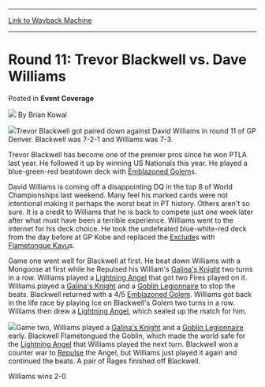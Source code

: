 
---
[Link to Wayback Machine](https://web.archive.org/web/20220123230003/https://magic.wizards.com/en/articles/archive/event-coverage/round-11-trevor-blackwell-vs-dave-williams-2000-01-01)

[_metadata_:author]:- "Brian Kowal"
[_metadata_:description]:- "Trevor Blackwell got paired down against David Williams in round 11 of GP Denver. Blackwell was 7-2-1 and Williams was 7-3. Trevor Blackwell has become one of the premier pros since he won PTLA last year. He followed it up by winning US Nationals this year. He played a blue-green-red beatdown deck with Emblazoned Golems. David Williams is coming off a disappointing DQ in the"
[_metadata_:generator]:- "Drupal 7 (http://drupal.org)"
[_metadata_:node]:- "752521"
[_metadata_:publish_date]:- "2000-01-01"
[_metadata_:source]:- "div-main-content"
[_metadata_:title]:- "Round 11: Trevor Blackwell vs. Dave Williams"
[_metadata_:wayback_capture_timestamp]:- "2022-01-23 23:00:03"
[_metadata_:wayback_raw_url]:- "https://web.archive.org/web/20220123230003id_/https://magic.wizards.com/en/articles/archive/event-coverage/round-11-trevor-blackwell-vs-dave-williams-2000-01-01"
[_metadata_:wayback_url]:- "https://magic.wizards.com/en/articles/archive/event-coverage/round-11-trevor-blackwell-vs-dave-williams-2000-01-01"
---


Round 11: Trevor Blackwell vs. Dave Williams
============================================



 Posted in **Event Coverage**







![](https://media.magic.wizards.com/styles/auth_small/public/generic-avatar-150_507.png)
By Brian Kowal











![](https://media.magic.wizards.com/image_legacy_migration/sideboard/images/GPDEN01/157fm11blackwell.jpg)Trevor Blackwell got paired down against David Williams in round 11 of GP Denver. Blackwell was 7-2-1 and Williams was 7-3.


Trevor Blackwell has become one of the premier pros since he won PTLA last year. He followed it up by winning US Nationals this year. He played a blue-green-red beatdown deck with [Emblazoned Golem](https://gatherer.wizards.com/Pages/Card/Details.aspx?name=Emblazoned+Golem)s. 


David Williams is coming off a disappointing DQ in the top 8 of World Championships last weekend. Many feel his marked cards were not intentional making it perhaps the worst beat in PT history. Others aren't so sure. It is a credit to Williams that he is back to compete just one week later after what must have been a terrible experience. Williams went to the internet for his deck choice. He took the undefeated blue-white-red deck from the day before at GP Kobe and replaced the [Exclude](https://gatherer.wizards.com/Pages/Card/Details.aspx?name=Exclude)s with [Flametongue Kavu](https://gatherer.wizards.com/Pages/Card/Details.aspx?name=Flametongue+Kavu)s. 


Game one went well for Blackwell at first. He beat down Williams with a Mongoose at first while he Repulsed his William's [Galina's Knight](https://gatherer.wizards.com/Pages/Card/Details.aspx?name=Galina%27s+Knight) two turns in a row. Williams played a [Lightning Angel](https://gatherer.wizards.com/Pages/Card/Details.aspx?name=Lightning+Angel) that got two Fires played on it. Williams played a [Galina's Knight](https://gatherer.wizards.com/Pages/Card/Details.aspx?name=Galina%27s+Knight) and a [Goblin Legionnaire](https://gatherer.wizards.com/Pages/Card/Details.aspx?name=Goblin+Legionnaire) to stop the beats. Blackwell returned with a 4/5 [Emblazoned Golem](https://gatherer.wizards.com/Pages/Card/Details.aspx?name=Emblazoned+Golem). Williams got back in the life race by playing Ice on Blackwell's Golem two turns in a row. Williams then drew a [Lightning Angel](https://gatherer.wizards.com/Pages/Card/Details.aspx?name=Lightning+Angel), which sealed up the match for him.


![](https://media.magic.wizards.com/image_legacy_migration/sideboard/images/GPDEN01/156fm11williams.jpg)Game two, Williams played a [Galina's Knight](https://gatherer.wizards.com/Pages/Card/Details.aspx?name=Galina%27s+Knight) and a [Goblin Legionnaire](https://gatherer.wizards.com/Pages/Card/Details.aspx?name=Goblin+Legionnaire) early. Blackwell Flametongued the Goblin, which made the world safe for the [Lightning Angel](https://gatherer.wizards.com/Pages/Card/Details.aspx?name=Lightning+Angel) that Williams played the next turn. Blackwell won a counter war to [Repulse](https://gatherer.wizards.com/Pages/Card/Details.aspx?name=Repulse) the Angel, but Williams just played it again and continued the beats. A pair of Rages finished off Blackwell.


Williams wins 2-0







